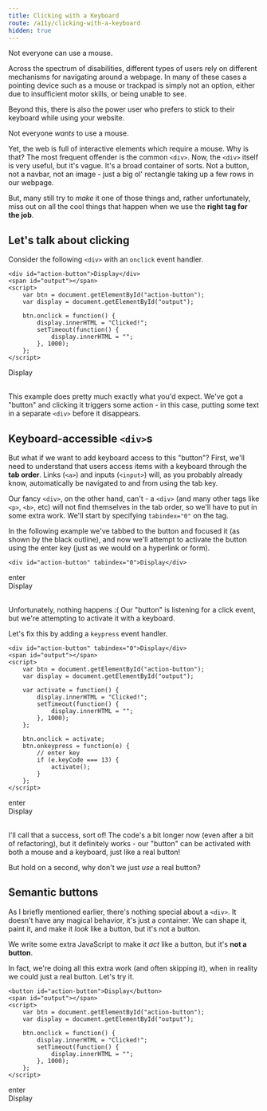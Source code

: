 ```yaml
---
title: Clicking with a Keyboard
route: /a11y/clicking-with-a-keyboard
hidden: true
---
```


Not everyone can use a mouse.

Across the spectrum of disabilities, different types of users rely on different
mechanisms for navigating around a webpage. In many of these cases a pointing
device such as a mouse or trackpad is simply not an option, either due to
insufficient motor skills, or being unable to see.

Beyond this, there is also the power user who prefers to stick to their
keyboard while using your website.

Not everyone *wants* to use a mouse.

Yet, the web is full of interactive elements which require a mouse. Why is
that? The most frequent offender is the common `<div>`. Now, the `<div>`
itself is very useful, but it's vague. It's a broad container of sorts. Not a
button, not a navbar, not an image - just a big ol' rectangle taking up a few
rows in our webpage.

But, many still try to *make* it one of those things and, rather
unfortunately, miss out on all the cool things that happen when we use the
**right tag for the job**.

## Let's talk about clicking

Consider the following `<div>` with an `onclick` event handler.

```
<div id="action-button">Display</div>
<span id="output"></span>
<script>
    var btn = document.getElementById("action-button");
    var display = document.getElementById("output");

    btn.onclick = function() {
        display.innerHTML = "Clicked!";
        setTimeout(function() {
            display.innerHTML = "";
        }, 1000);
    };
</script>
```

<div id="div-mouse-example" class="a11y-onclick demo flex" aria-hidden="true" aria-label="showing onclick events with a div and mouse pointer">
    <div class="button">Display</div>
    <div class="mouse-pointer">
        <div class="head"></div>
        <div class="tail"></div>
    </div>
    <div class="output">&nbsp;</div>
</div>

This example does pretty much exactly what you'd expect. We've got a "button"
and clicking it triggers some action - in this case, putting some text in a
separate `<div>` before it disappears.

## Keyboard-accessible `<div>`s

But what if we want to add keyboard access to this "button"? First, we'll need
to understand that users access items with a keyboard through the **tab order**.
Links (`<a>`) and inputs (`<input>`) will, as you probably already know,
automatically be navigated to and from using the tab key.

Our fancy `<div>`, on the other hand, can't - a `<div>` (and many other tags
like `<p>`, `<b>`, etc) will not find themselves in the tab order, so we'll
have to put in some extra work. We'll start by specifying `tabindex="0"` on
the tag.

In the following example we've tabbed to the button and focused it (as shown
by the black outline), and now we'll attempt to activate the button using the
enter key (just as we would on a hyperlink or form).

```
<div id="action-button" tabindex="0">Display</div>
```

<div id="div-keyboard-example" class="a11y-onclick demo flex" aria-hidden="true" aria-label="attempting to fire an onclick with a div and a keyboard">
    <div class="row">
        <div class="enter-key">enter</div>
    </div>
    <div class="button focused">Display</div>
    <div class="output">&nbsp;</div>
</div>

Unfortunately, nothing happens :( Our "button" is listening for a click event,
but we're attempting to activate it with a keyboard.

Let's fix this by adding a `keypress` event handler.

```
<div id="action-button" tabindex="0">Display</div>
<span id="output"></span>
<script>
    var btn = document.getElementById("action-button");
    var display = document.getElementById("output");

    var activate = function() {
        display.innerHTML = "Clicked!";
        setTimeout(function() {
            display.innerHTML = "";
        }, 1000);
    };

    btn.onclick = activate;
    btn.onkeypress = function(e) {
        // enter key
        if (e.keyCode === 13) {
            activate();
        }
    };
</script>
```

<div id="div-keyboard-example-2" class="a11y-onclick demo flex" aria-hidden="true" aria-label="an example with a div and an onkeypress event">
    <div class="row">
        <div class="enter-key">enter</div>
    </div>
    <div class="button focused">Display</div>
    <div class="output">&nbsp;</div>
</div>

I'll call that a success, sort of! The code's a bit longer now (even after
a bit of refactoring), but it definitely works - our "button" can be
activated with both a mouse and a keyboard, just like a real button!

But hold on a second, why don't we just *use* a real button?

## Semantic buttons

As I briefly mentioned earlier, there's nothing special about a `<div>`. It
doesn't have any magical behavior, it's just a container. We can shape it,
paint it, and make it *look* like a button, but it's not a button.

We write some extra JavaScript to make it *act* like a button, but it's **not
a button**.

In fact, we're doing all this extra work (and often skipping it), when in
reality we could just a real button. Let's try it.

```
<button id="action-button">Display</button>
<span id="output"></span>
<script>
    var btn = document.getElementById("action-button");
    var display = document.getElementById("output");

    btn.onclick = function() {
        display.innerHTML = "Clicked!";
        setTimeout(function() {
            display.innerHTML = "";
        }, 1000);
    };
</script>
```

<div id="div-keyboard-example-3" class="a11y-onclick demo flex" aria-hidden="true" aria-label="an example with a div and an onkeypress event">
    <div class="row">
        <div class="enter-key">enter</div>
    </div>
    <div class="button focused">Display</div>
    <div class="output">&nbsp;</div>
</div>
